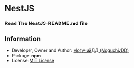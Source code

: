 # NestJS

### Read The **NestJS-README.md** file

## Information
- Developer, Owner and Author: [МогучийДД (MoguchiyDD)](https://github.com/MoguchiyDD)
- Package: **npm**
- License: [MIT License](../../../LICENSE)
